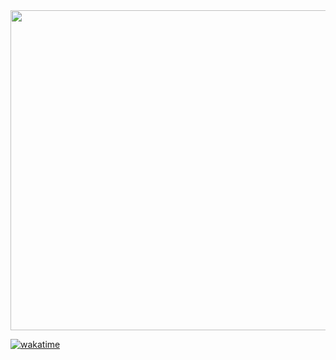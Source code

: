 <!--
[<img src="https://spotify-playing-gregnrobinson.vercel.app/api/spotify/?background_color=transparent&border_color=transparent" alt="Spotify Now Playing" width="300" />](https://open.spotify.com/user/gregnrobinson-ca)
-->

<img src="https://wakatime.com/share/@gregnrobinson/8fc9f5b8-54c9-48d9-a5aa-3115f7fc293c.svg" width="512">

[![wakatime](https://wakatime.com/badge/user/37718f76-572e-4513-b2c5-41c4d93d287a.svg)](https://wakatime.com/@37718f76-572e-4513-b2c5-41c4d93d287a)
